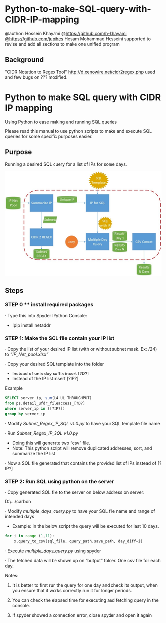 # Python-to-make-SQL-query-with-CIDR-IP-mapping

@author: Hossein Khayami @https://github.com/h-khayami
@https://github.com/jupihes Hesam Mohammad Hosseini supported to revise and add all sections to make one unified program

## Background


"CIDR Notation to Regex Tool" http://d.xenowire.net/cidr2regex.php used and few bugs on ??? modified.


# Python to make SQL query with CIDR IP mapping

Using Python to ease making and running SQL queries

Please read this manual to use python scripts to make and execute SQL queries for some specific purposes easier.
## Purpose
Running a desired SQL query for a list of IPs for some days.

![Schematic](https://github.com/jupihes/Python-to-make-SQL-query-with-CIDR-IP-mapping/blob/main/schematic%20of%20workflow.jpg)

## Steps
### STEP 0 ** install required packages

·    Type this into Spyder IPython Console:

- !pip install netaddr

### **STEP 1:** Make the SQL file contain your IP list 

·    Copy the list of your desired IP list (with or without subnet mask. Ex: /24) to *“IP_Net_pool.xlsx”*

·    Copy your desired SQL template into the folder

- Instead of unix day suffix insert [?D?]
- Instead of the IP list insert [?IP?]

Example

```sql
SELECT server_ip, sum(L4_UL_THROUGHPUT)
from ps.detail_ufdr_fileaccess_[?D?] 
where server_ip in ([?IP?])
group by server_ip
```

 

·    Modify *Subnet_Regex_IP_SQL v1.0.py* to have your SQL template file name

·    Run *Subnet_Regex_IP_SQL v1.0.py*

- Doing this will generate two “csv” file. 
- Note: This python script will remove duplicated addresses, sort, and summarize the IP list

·    Now a SQL file generated that contains the provided list of IPs instead of [?IP?]

 

### **STEP 2:** Run SQL using python on the server

·    Copy generated SQL file to the server on below address on server:

D:\\...\carbon

·    Modify *multiple_days_query.py* to have your SQL file name and range of intended days

- Example: In the below script the query will be executed for last 10 days.

```python
for i in range (1,11):     
    x.query_to_csv(sql_file, query_path,save_path, day_diff=i)
```


 

·    Execute *multiple_days_query.py* using spyder 

·    The fetched data will be shown up on “output” folder. One csv file for each day.

Notes:

1. It is better to first run the query for one day and check its output, when you ensure that it works correctly run it for longer periods.

2. You can check the elapsed time for executing and fetching query in the console.

3. If spyder showed a connection error, close spyder and open it again

 
